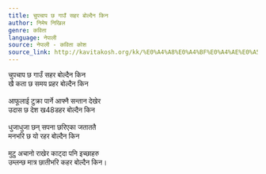 ```yaml
---
title: चुपचाप छ गाउँ सहर बोल्दैन किन
author: निमेष निखिल
genre: कविता
language: नेपाली
source: नेपाली - कविता कोश
source_link: http://kavitakosh.org/kk/%E0%A4%A8%E0%A4%BF%E0%A4%AE%E0%A5%87%E0%A4%B7_%E0%A4%A8%E0%A4%BF%E0%A4%96%E0%A4%BF%E0%A4%B2
---
```


चुपचाप छ गाउँ सहर बोल्दैन किन  
खै कता छ समय प्रहर बोल्दैन किन  
   
आफूलाई टुक्रा पार्ने आफ्नै सन्तान देखेर  
उदास छ देश ख48डहर बोल्दैन किन  
   
धुजाधुजा छन् सपना छरिएका जताततै  
मनभरि छ यो रहर बोल्दैन किन  
   
मुटु अचानो राखेर काट्दा पनि इच्छाहरु  
उम्लन्छ मात्र छातीभरि कहर बोल्दैन किन।
